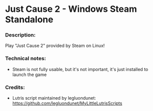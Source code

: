 # Just Cause 2 - Windows Steam Standalone

### Description:
Play "Just Cause 2" provided by Steam on Linux!
### Technical notes:
- Steam is not fully usable, but it's not important, it's just installed to launch the game
### Credits:
- Lutris script maintained by legluondunet: https://github.com/legluondunet/MyLittleLutrisScripts
